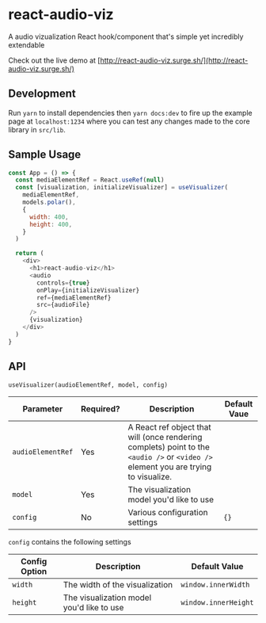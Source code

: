 # react-audio-viz

A audio vizualization React hook/component that's simple yet incredibly extendable

Check out the live demo at [http://react-audio-viz.surge.sh/](http://react-audio-viz.surge.sh/)

## Development

Run `yarn` to install dependencies then `yarn docs:dev` to fire up the example page at `localhost:1234` where you can test any changes made to the core library in `src/lib`.

## Sample Usage

```js
const App = () => {
  const mediaElementRef = React.useRef(null)
  const [visualization, initializeVisualizer] = useVisualizer(
    mediaElementRef,
    models.polar(),
    {
      width: 400,
      height: 400,
    }
  )

  return (
    <div>
      <h1>react-audio-viz</h1>
      <audio
        controls={true}
        onPlay={initializeVisualizer}
        ref={mediaElementRef}
        src={audioFile}
      />
      {visualization}
    </div>
  )
}
```

## API

`useVisualizer(audioElementRef, model, config)`

| Parameter         | Required? | Description                                                                                                                         | Default Vaue |
| ----------------- | --------- | ----------------------------------------------------------------------------------------------------------------------------------- | ------------ |
| `audioElementRef` | Yes       | A React ref object that will (once rendering complets) point to the `<audio />` or `<video />` element you are trying to visualize. |              |
| `model`           | Yes       | The visualization model you'd like to use                                                                                           |              |
| `config`          | No        | Various configuration settings                                                                                                      | `{}`         |

`config` contains the following settings

| Config Option | Description                               | Default Value        |
| ------------- | ----------------------------------------- | -------------------- |
| `width`       | The width of the visualization            | `window.innerWidth`  |
| `height`      | The visualization model you'd like to use | `window.innerHeight` |
